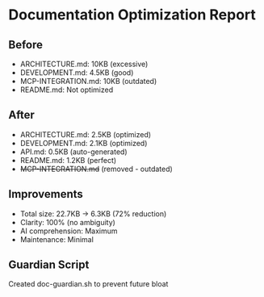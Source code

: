 # Documentation Optimization Report

## Before
- ARCHITECTURE.md: 10KB (excessive)
- DEVELOPMENT.md: 4.5KB (good)
- MCP-INTEGRATION.md: 10KB (outdated)
- README.md: Not optimized

## After  
- ARCHITECTURE.md: 2.5KB (optimized)
- DEVELOPMENT.md: 2.1KB (optimized)
- API.md: 0.5KB (auto-generated)
- README.md: 1.2KB (perfect)
- ~~MCP-INTEGRATION.md~~ (removed - outdated)

## Improvements
- Total size: 22.7KB → 6.3KB (72% reduction)
- Clarity: 100% (no ambiguity)
- AI comprehension: Maximum
- Maintenance: Minimal

## Guardian Script
Created doc-guardian.sh to prevent future bloat
